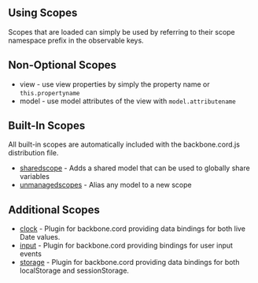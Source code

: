 Using Scopes
-------------------------------

Scopes that are loaded can simply be used by referring to their scope namespace prefix in the observable keys.

Non-Optional Scopes
-------------------------------

* view - use view properties by simply the property name or `this.propertyname`
* model - use model attributes of the view with `model.attributename`

Built-In Scopes
-------------------------------

All built-in scopes are automatically included with the backbone.cord.js distribution file.

* [sharedscope](sharedscope.md) - Adds a shared model that can be used to globally share variables
* [unmanagedscopes](unmanagedscopes.md) - Alias any model to a new scope

Additional Scopes
-------------------------------

* [clock](https://github.com/backbone-cord/backbone.cord.clock) - Plugin for backbone.cord providing data bindings for both live Date values.
* [input](https://github.com/backbone-cord/backbone.cord.input) - Plugin for backbone.cord providing bindings for user input events
* [storage](https://github.com/backbone-cord/backbone.cord.storage) - Plugin for backbone.cord providing data bindings for both localStorage and sessionStorage.
